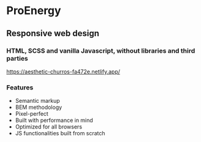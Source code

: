 # ProEnergy
## Responsive web design
### HTML, SCSS and vanilla Javascript, without libraries and third parties

https://aesthetic-churros-fa472e.netlify.app/

### Features
- Semantic markup
- BEM methodology
- Pixel-perfect
- Built with performance in mind
- Optimized for all browsers
- JS functionalities built from scratch